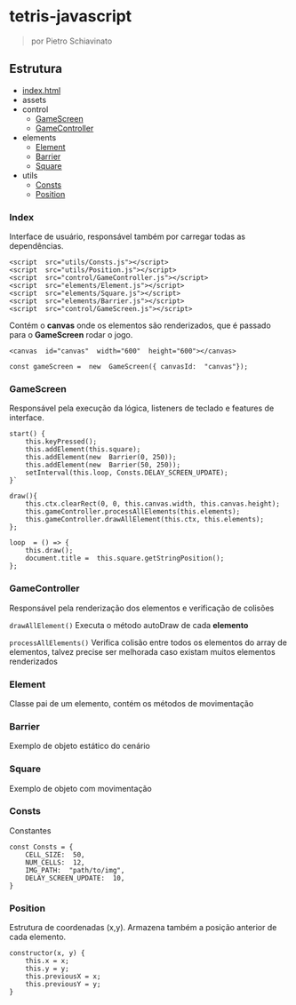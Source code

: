 # tetris-javascript
> por Pietro Schiavinato

## Estrutura

 - [index.html](#Index)
 - assets
 - control 
	 - [GameScreen](#GameScreen)
	 - [GameController ](#GameController )
 - elements
	 - [Element](#Element)
	 - [Barrier](#Barrier)
	 - [Square](#Square)
 - utils
	 - [Consts](#Consts)
	 - [Position](#Position)
	 
 ### <a name="Index"></a>Index
 Interface de usuário, responsável também por carregar todas as dependências.
```<script  src="utils/Sound.js"></script>
<script  src="utils/Consts.js"></script>
<script  src="utils/Position.js"></script>
<script  src="control/GameController.js"></script>
<script  src="elements/Element.js"></script>
<script  src="elements/Square.js"></script>
<script  src="elements/Barrier.js"></script>
<script  src="control/GameScreen.js"></script>
```

 Contém o **canvas** onde os elementos são renderizados, que é passado para o **GameScreen** rodar o jogo.

`<canvas  id="canvas"  width="600"  height="600"></canvas>`

`const gameScreen =  new  GameScreen({ canvasId:  "canvas"});`

 ### <a name="GameScreen"></a>GameScreen
Responsável pela execução da lógica, listeners de teclado e features de interface.

```
start() {
	this.keyPressed();
	this.addElement(this.square);
	this.addElement(new  Barrier(0, 250));
	this.addElement(new  Barrier(50, 250));
	setInterval(this.loop, Consts.DELAY_SCREEN_UPDATE);
}`

draw(){
	this.ctx.clearRect(0, 0, this.canvas.width, this.canvas.height);
	this.gameController.processAllElements(this.elements);
	this.gameController.drawAllElement(this.ctx, this.elements);
};
 
loop  = () => {
	this.draw();
	document.title =  this.square.getStringPosition();
};
```



 ### <a name="GameController"></a>GameController
 Responsável pela renderização dos elementos e verificação de colisões
 
`drawAllElement()` Executa o método autoDraw de cada **elemento**

`processAllElements()` Verifica colisão entre todos os elementos do array de elementos, talvez precise ser melhorada caso existam muitos elementos renderizados

 ### <a name="Element"></a>Element
Classe pai de um elemento, contém os métodos de movimentação

 
 ### <a name="Barrier"></a>Barrier
 Exemplo de objeto estático do cenário
 ### <a name="Square"></a>Square
 Exemplo de objeto com movimentação
 ### <a name="Consts"></a>Consts
Constantes
```
const Consts = {
	CELL_SIZE:  50,
	NUM_CELLS:  12,
	IMG_PATH:  "path/to/img",
	DELAY_SCREEN_UPDATE:  10,
}
```
 ### <a name="Position"></a>Position
 Estrutura de coordenadas (x,y). Armazena também a posição anterior de cada elemento.

```
constructor(x, y) {
	this.x = x;
	this.y = y;
	this.previousX = x;
	this.previousY = y;
}
```
  

